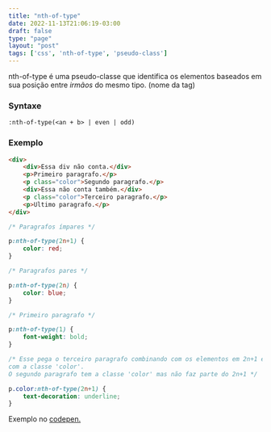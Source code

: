 ```yaml
---
title: "nth-of-type"
date: 2022-11-13T21:06:19-03:00
draft: false
type: "page"
layout: "post"
tags: ['css', 'nth-of-type', 'pseudo-class']
---
```


nth-of-type é uma pseudo-classe que identifica os elementos baseados em sua posição entre *irmãos* do mesmo tipo. (nome da tag)

### Syntaxe

`:nth-of-type(<an + b> | even | odd)`

### Exemplo

```html
<div>
    <div>Essa div não conta.</div>
    <p>Primeiro paragrafo.</p>
    <p class="color">Segundo paragrafo.</p>
    <div>Essa não conta também.</div>
    <p class="color">Terceiro paragrafo.</p>
    <p>Ultimo paragrafo.</p>
</div>
```

```css
/* Paragrafos ímpares */

p:nth-of-type(2n+1) {
    color: red;
}

/* Paragrafos pares */

p:nth-of-type(2n) {
    color: blue;
}

/* Primeiro paragrafo */

p:nth-of-type(1) { 
    font-weight: bold;
}

/* Esse pega o terceiro paragrafo combinando com os elementos em 2n+1 e
com a classe 'color'.
O segundo paragrafo tem a classe 'color' mas não faz parte do 2n+1 */

p.color:nth-of-type(2n+1) {
    text-decoration: underline;
}
```

Exemplo no [codepen.](https://codepen.io/frrrnd/pen/MWXoazw)
